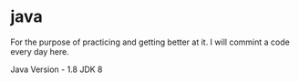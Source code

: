 # java

For the purpose of practicing and getting better at it. I will commint a code every day here.

Java Version - 1.8
JDK 8
